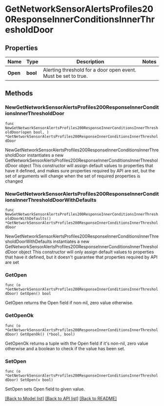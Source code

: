 # GetNetworkSensorAlertsProfiles200ResponseInnerConditionsInnerThresholdDoor

## Properties

Name | Type | Description | Notes
------------ | ------------- | ------------- | -------------
**Open** | **bool** | Alerting threshold for a door open event. Must be set to true. | 

## Methods

### NewGetNetworkSensorAlertsProfiles200ResponseInnerConditionsInnerThresholdDoor

`func NewGetNetworkSensorAlertsProfiles200ResponseInnerConditionsInnerThresholdDoor(open bool, ) *GetNetworkSensorAlertsProfiles200ResponseInnerConditionsInnerThresholdDoor`

NewGetNetworkSensorAlertsProfiles200ResponseInnerConditionsInnerThresholdDoor instantiates a new GetNetworkSensorAlertsProfiles200ResponseInnerConditionsInnerThresholdDoor object
This constructor will assign default values to properties that have it defined,
and makes sure properties required by API are set, but the set of arguments
will change when the set of required properties is changed

### NewGetNetworkSensorAlertsProfiles200ResponseInnerConditionsInnerThresholdDoorWithDefaults

`func NewGetNetworkSensorAlertsProfiles200ResponseInnerConditionsInnerThresholdDoorWithDefaults() *GetNetworkSensorAlertsProfiles200ResponseInnerConditionsInnerThresholdDoor`

NewGetNetworkSensorAlertsProfiles200ResponseInnerConditionsInnerThresholdDoorWithDefaults instantiates a new GetNetworkSensorAlertsProfiles200ResponseInnerConditionsInnerThresholdDoor object
This constructor will only assign default values to properties that have it defined,
but it doesn't guarantee that properties required by API are set

### GetOpen

`func (o *GetNetworkSensorAlertsProfiles200ResponseInnerConditionsInnerThresholdDoor) GetOpen() bool`

GetOpen returns the Open field if non-nil, zero value otherwise.

### GetOpenOk

`func (o *GetNetworkSensorAlertsProfiles200ResponseInnerConditionsInnerThresholdDoor) GetOpenOk() (*bool, bool)`

GetOpenOk returns a tuple with the Open field if it's non-nil, zero value otherwise
and a boolean to check if the value has been set.

### SetOpen

`func (o *GetNetworkSensorAlertsProfiles200ResponseInnerConditionsInnerThresholdDoor) SetOpen(v bool)`

SetOpen sets Open field to given value.



[[Back to Model list]](../README.md#documentation-for-models) [[Back to API list]](../README.md#documentation-for-api-endpoints) [[Back to README]](../README.md)


